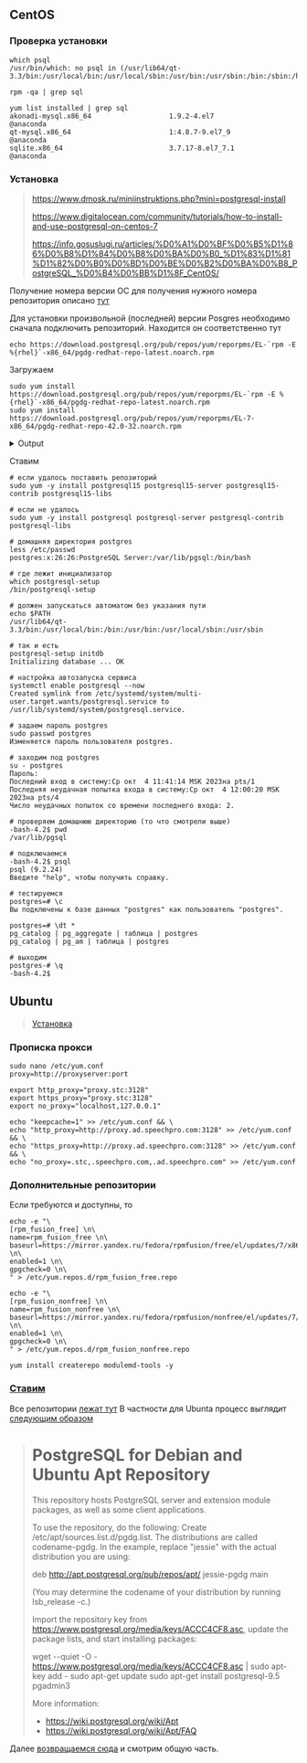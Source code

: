 ## CentOS
### Проверка установки
```
which psql
/usr/bin/which: no psql in (/usr/lib64/qt-3.3/bin:/usr/local/bin:/usr/local/sbin:/usr/bin:/usr/sbin:/bin:/sbin:/home/admin/.local/bin:/home/admin/bin)

rpm -qa | grep sql

yum list installed | grep sql
akonadi-mysql.x86_64                   1.9.2-4.el7                     @anaconda
qt-mysql.x86_64                        1:4.8.7-9.el7_9                 @anaconda
sqlite.x86_64                          3.7.17-8.el7_7.1                @anaconda
```

### Установка
> https://www.dmosk.ru/miniinstruktions.php?mini=postgresql-install
>
> https://www.digitalocean.com/community/tutorials/how-to-install-and-use-postgresql-on-centos-7
>
> https://info.gosuslugi.ru/articles/%D0%A1%D0%BF%D0%B5%D1%86%D0%B8%D1%84%D0%B8%D0%BA%D0%B0_%D1%83%D1%81%D1%82%D0%B0%D0%BD%D0%BE%D0%B2%D0%BA%D0%B8_PostgreSQL_%D0%B4%D0%BB%D1%8F_CentOS/

Получение номера версии ОС для получения нужного номера репозитория описано [тут](https://unix.stackexchange.com/questions/612054/how-do-i-determine-which-version-of-the-rhel-im-building-on)

Для установки произвольной (последней) версии Posgres необходимо сначала подключить репозиторий.
Находится он соответственно тут
```
echo https://download.postgresql.org/pub/repos/yum/reporpms/EL-`rpm -E %{rhel}`-x86_64/pgdg-redhat-repo-latest.noarch.rpm
```
Загружаем
```
sudo yum install https://download.postgresql.org/pub/repos/yum/reporpms/EL-`rpm -E %{rhel}`-x86_64/pgdg-redhat-repo-latest.noarch.rpm
sudo yum install https://download.postgresql.org/pub/repos/yum/reporpms/EL-7-x86_64/pgdg-redhat-repo-42.0-32.noarch.rpm
```
<details>
<summary>Output</summary>

```
[admin@localhost ~]$ sudo yum install https://download.postgresql.org/pub/repos/yum/reporpms/EL-`rpm -E %{rhel}`-x86_64/pgdg-redhat-repo-latest.noarch.rpm
Loaded plugins: fastestmirror, langpacks
pgdg-redhat-repo-latest.noarch.rpm                                                                                                                                                      | 8.6 kB  00:00:00     
Examining /var/tmp/yum-root-BkM7cQ/pgdg-redhat-repo-latest.noarch.rpm: pgdg-redhat-repo-42.0-32.noarch
Marking /var/tmp/yum-root-BkM7cQ/pgdg-redhat-repo-latest.noarch.rpm to be installed
Resolving Dependencies
--> Running transaction check
---> Package pgdg-redhat-repo.noarch 0:42.0-32 will be installed
--> Finished Dependency Resolution

Dependencies Resolved

===============================================================================================================================================================================================================
 Package                                            Arch                                     Version                                   Repository                                                         Size
===============================================================================================================================================================================================================
Installing:
 pgdg-redhat-repo                                   noarch                                   42.0-32                                   /pgdg-redhat-repo-latest.noarch                                    13 k

Transaction Summary
===============================================================================================================================================================================================================
Install  1 Package

Total size: 13 k
Installed size: 13 k
Is this ok [y/d/N]: y
Downloading packages:
Running transaction check
Running transaction test
Transaction test succeeded
Running transaction
  Installing : pgdg-redhat-repo-42.0-32.noarch                                                                                                                                                             1/1 
  Verifying  : pgdg-redhat-repo-42.0-32.noarch                                                                                                                                                             1/1 

Installed:
  pgdg-redhat-repo.noarch 0:42.0-32                                                                                                                                                                            

Complete!

```
</details>  

Ставим
```
# если удалось поставить репозиторий
sudo yum -y install postgresql15 postgresql15-server postgresql15-contrib postgresql15-libs

# если не удалось
sudo yum -y install postgresql postgresql-server postgresql-contrib postgresql-libs

# домашняя директория postgres
less /etc/passwd
postgres:x:26:26:PostgreSQL Server:/var/lib/pgsql:/bin/bash

# где лежит инициализатор
which postgresql-setup
/bin/postgresql-setup

# должен запускаться автоматом без указания пути
echo $PATH
/usr/lib64/qt-3.3/bin:/usr/local/bin:/bin:/usr/bin:/usr/local/sbin:/usr/sbin

# так и есть
postgresql-setup initdb
Initializing database ... OK

# настройка автозапуска сервиса
systemctl enable postgresql --now
Created symlink from /etc/systemd/system/multi-user.target.wants/postgresql.service to /usr/lib/systemd/system/postgresql.service.

# задаем пароль postgres
sudo passwd postgres
Изменяется пароль пользователя postgres.

# заходим под postgres
su - postgres
Пароль: 
Последний вход в систему:Ср окт  4 11:41:14 MSK 2023на pts/1
Последняя неудачная попытка входа в систему:Ср окт  4 12:00:20 MSK 2023на pts/4
Число неудачных попыток со времени последнего входа: 2.

# проверяем домашнюю директорию (то что смотрели выше)
-bash-4.2$ pwd
/var/lib/pgsql

# подключаемся
-bash-4.2$ psql
psql (9.2.24)
Введите "help", чтобы получить справку.

# тестируемся
postgres=# \c                                                                                                                                                                          
Вы подключены к базе данных "postgres" как пользователь "postgres".

postgres=# \dt *
pg_catalog | pg_aggregate | таблица | postgres
pg_catalog | pg_am | таблица | postgres

# выходим
postgres-# \q 
-bash-4.2$

```

## Ubuntu
> [Установка](https://lumpics.ru/how-install-ubuntu-on-virtualbox-virtual-machine/)

### Прописка прокси
```
sudo nano /etc/yum.conf
proxy=http://proxyserver:port

export http_proxy="proxy.stc:3128"
export https_proxy="proxy.stc:3128"
export no_proxy="localhost,127.0.0.1"

echo "keepcache=1" >> /etc/yum.conf && \
echo "http_proxy=http://proxy.ad.speechpro.com:3128" >> /etc/yum.conf && \
echo "https_proxy=http://proxy.ad.speechpro.com:3128" >> /etc/yum.conf && \
echo "no_proxy=.stc,.speechpro.com,.ad.speechpro.com" >> /etc/yum.conf
```
### Дополнительные репозитории
Если требуются и доступны, то
```
echo -e "\
[rpm_fusion_free] \n\
name=rpm_fusion_free \n\
baseurl=https://mirror.yandex.ru/fedora/rpmfusion/free/el/updates/7/x86_64/ \n\
enabled=1 \n\
gpgcheck=0 \n\
" > /etc/yum.repos.d/rpm_fusion_free.repo

echo -e "\
[rpm_fusion_nonfree] \n\
name=rpm_fusion_nonfree \n\
baseurl=https://mirror.yandex.ru/fedora/rpmfusion/nonfree/el/updates/7/x86_64/ \n\
enabled=1 \n\
gpgcheck=0 \n\
" > /etc/yum.repos.d/rpm_fusion_nonfree.repo

yum install createrepo modulemd-tools -y
```

### [Ставим](https://github.com/AV-ghub/PostgreSQL-Cloud-Solutions/blob/main/Practice/OTUS/PGCS/lesson_006%20patroni.md#%D1%81%D1%82%D0%B0%D0%B2%D0%B8%D0%BC)
Все репозитории [лежат тут](https://download.postgresql.org/pub/repos)
В частности для Ubunta процесс выглядит [следующим образом](https://download.postgresql.org/pub/repos/apt/README)
> PostgreSQL for Debian and Ubuntu Apt Repository
> ===============================================
>
> This repository hosts PostgreSQL server and extension module packages, as well
> as some client applications.
>
> To use the repository, do the following:
> Create /etc/apt/sources.list.d/pgdg.list. The distributions are called
> codename-pgdg. In the example, replace "jessie" with the actual distribution
> you are using:
>
>   deb http://apt.postgresql.org/pub/repos/apt/ jessie-pgdg main
>
> (You may determine the codename of your distribution by running lsb_release -c.)
>
> Import the repository key from https://www.postgresql.org/media/keys/ACCC4CF8.asc,
> update the package lists, and start installing packages:
>
>   wget --quiet -O - https://www.postgresql.org/media/keys/ACCC4CF8.asc | sudo apt-key add -
>   sudo apt-get update
>   sudo apt-get install postgresql-9.5 pgadmin3
>
> More information:
> * https://wiki.postgresql.org/wiki/Apt
> * https://wiki.postgresql.org/wiki/Apt/FAQ

Далее [возвращаемся сюда](https://github.com/AV-ghub/PostgreSQL-Cloud-Solutions/blob/main/PostgreSQL/Admin/001%20Installation.md#%D1%83%D1%81%D1%82%D0%B0%D0%BD%D0%BE%D0%B2%D0%BA%D0%B0) и смотрим общую часть.








